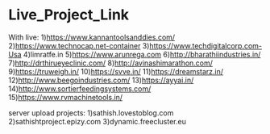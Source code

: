 # Live_Project_Link
With live:
1)https://www.kannantoolsanddies.com/
2)https://www.technocap.net-container
3)https://www.techdigitalcorp.com-Usa
4)limratfe.in
5)https://www.arunrega.com
6)http://bharathiindustries.in/
7)http://drthirueyeclinic.com/
8)http://avinashimarathon.com/
9)https://truweigh.in/
10)https://svve.in/
11)https://dreamstarz.in/
12)http://www.beegoindustries.com/
13)https://ayyai.in/
14)http://www.sortierfeedingsystems.com/
15)https://www.rvmachinetools.in/

server upload projects:
1)sathish.lovestoblog.com
2)sathishtproject.epizy.com
3)dynamic.freecluster.eu
